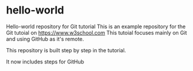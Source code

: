 # hello-world
Hello-world repository for Git tutorial
This is an example repository for the Git tutoial on https://www.w3school.com
This tutoial focuses mainly on Git and using GitHub as it's remote.

This repository is built step by step in the tutorial.

It now includes steps for GitHub
